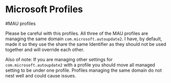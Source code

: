 Microsoft Profiles
===

#MAU profiles

Please be careful with this profiles. All three of the MAU profiles are managing the same domain `com.microsoft.autoupdate2`. I have, by default, made it so they use the share the same Identifier as they should not be used together and will override each other.

Also of note: If you are managing other settings for `com.microsoft.autoupdate2` with a profile you should move all managed setting to be under one profile. Profiles managing the same domain do not nest well and could cause issues. 